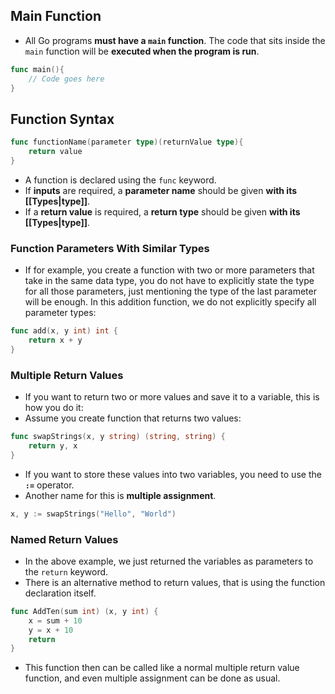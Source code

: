 ## Main Function
+ All Go programs **must have a `main` function**. The code that sits inside the `main` function will be **executed when the program is run**.

```go
func main(){
    // Code goes here
}
```

## Function Syntax
```go
func functionName(parameter type)(returnValue type){
    return value
}
```
+ A function is declared using the `func` keyword.
+ If **inputs** are required, a **parameter name** should be given **with its [[Types|type]]**.
+ If a **return value** is required, a **return type** should be given **with its [[Types|type]]**.

### Function Parameters With Similar Types
+ If for example, you create a function with two or more parameters that take in the same data type, you do not have to explicitly state the type for all those parameters, just mentioning the type of the last parameter will be enough. In this addition function, we do not explicitly specify all parameter types:
```go
func add(x, y int) int {
    return x + y
}
```

### Multiple Return Values
+ If you want to return two or more values and save it to a variable, this is how you do it:
+ Assume you create function that returns two values:
```go
func swapStrings(x, y string) (string, string) {
    return y, x
}
```

+ If you want to store these values into two variables, you need to use the **`:=`** operator.
+ Another name for this is **multiple assignment**.
```go
x, y := swapStrings("Hello", "World")
```

### Named Return Values
+ In the above example, we just returned the variables as parameters to the `return` keyword.
+ There is an alternative method to return values, that is using the function declaration itself.
```go
func AddTen(sum int) (x, y int) {
    x = sum + 10
    y = x + 10
    return
}
```
+ This function then can be called like a normal multiple return value function, and even multiple assignment can be done as usual.
